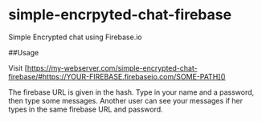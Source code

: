 simple-encrpyted-chat-firebase
==============================

Simple Encrypted chat using Firebase.io


##Usage

Visit [https://my-webserver.com/simple-encrypted-chat-firebase/#https://YOUR-FIREBASE.firebaseio.com/SOME-PATH]()

The firebase URL is given in the hash. Type in your name and a password, then type some messages. Another user can see your messages if her types in the same firebase URL and password.
